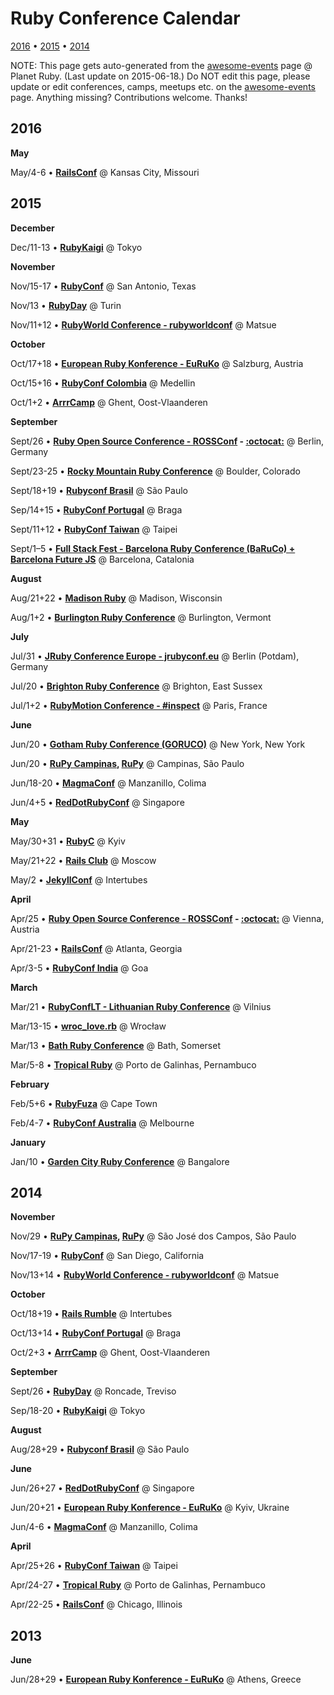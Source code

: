 # Ruby Conference Calendar

[2016](#2016) • [2015](#2015) • [2014](#2014)

NOTE: This page gets auto-generated from the [awesome-events](README.md) page @ Planet Ruby.
(Last update on 2015-06-18.) Do NOT edit this page, please update or edit conferences, camps, meetups etc.
on the [awesome-events](README.md) page. Anything missing? Contributions welcome. Thanks!



## 2016

**May**


May/4-6 • **[RailsConf](http://railsconf.com)** @ Kansas City, Missouri

## 2015

**December**


Dec/11-13 • **[RubyKaigi](http://rubykaigi.org)** @ Tokyo

**November**


Nov/15-17 • **[RubyConf](http://rubyconf.org)** @ San Antonio, Texas


Nov/13 • **[RubyDay](http://www.rubyday.it)** @ Turin


Nov/11+12 • **[RubyWorld Conference - rubyworldconf](http://www.rubyworld-conf.org/en)** @ Matsue

**October**


Oct/17+18 • **[European Ruby Konference - EuRuKo](http://euruko.org)** @ Salzburg, Austria


Oct/15+16 • **[RubyConf Colombia](http://www.rubyconf.co)** @ Medellin


Oct/1+2 • **[ArrrCamp](http://arrrrcamp.be)** @ Ghent, Oost-Vlaanderen

**September**


Sept/26 • **[Ruby Open Source Conference - ROSSConf](http://rossconf.io) - [:octocat:](https://github.com/rossconf)** @ Berlin, Germany


Sept/23-25 • **[Rocky Mountain Ruby Conference](http://rockymtnruby.com)** @ Boulder, Colorado


Sept/18+19 • **[Rubyconf Brasil](http://www.rubyconf.com.br)** @ São Paulo


Sep/14+15 • **[RubyConf Portugal](http://rubyconf.pt)** @ Braga


Sept/11+12 • **[RubyConf Taiwan](http://rubyconf.tw)** @ Taipei


Sept/1–5 • **[Full Stack Fest - Barcelona Ruby Conference (BaRuCo) + Barcelona Future JS](http://www.fullstackfest.com)** @ Barcelona, Catalonia

**August**


Aug/21+22 • **[Madison Ruby](http://madisonpl.us/ruby)** @ Madison, Wisconsin


Aug/1+2 • **[Burlington Ruby Conference](http://www.burlingtonrubyconference.com)** @ Burlington, Vermont

**July**


Jul/31 • **[JRuby Conference Europe - jrubyconf.eu](http://jrubyconf.eu)** @ Berlin (Potdam), Germany


Jul/20 • **[Brighton Ruby Conference](http://brightonruby.com)** @ Brighton, East Sussex


Jul/1+2 • **[RubyMotion Conference - #inspect](http://conference.rubymotion.com)** @ Paris, France

**June**


Jun/20 • **[Gotham Ruby Conference (GORUCO)](http://goruco.com)** @ New York, New York


Jun/20 • **[RuPy Campinas](http://campinas.rupy.com.br), [RuPy](http://rupy.com.br)** @ Campinas, São Paulo


Jun/18-20 • **[MagmaConf](http://magmaconf.com)** @ Manzanillo, Colima


Jun/4+5 • **[RedDotRubyConf](http://www.reddotrubyconf.com)** @ Singapore

**May**


May/30+31 • **[RubyC](http://rubyc.eu)** @ Kyiv


May/21+22 • **[Rails Club](http://railsclub.ru)** @ Moscow


May/2 • **[JekyllConf](http://jekyllconf.com)** @ Intertubes

**April**


Apr/25 • **[Ruby Open Source Conference - ROSSConf](http://rossconf.io) - [:octocat:](https://github.com/rossconf)** @ Vienna, Austria


Apr/21-23 • **[RailsConf](http://railsconf.com)** @ Atlanta, Georgia


Apr/3-5 • **[RubyConf India](http://rubyconfindia.org)** @ Goa

**March**


Mar/21 • **[RubyConfLT - Lithuanian Ruby Conference](http://rubyconf.lt)** @ Vilnius


Mar/13-15 • **[wroc_love.rb](http://www.wrocloverb.com)** @ Wrocław


Mar/13 • **[Bath Ruby Conference](http://bathruby.org)** @ Bath, Somerset


Mar/5-8 • **[Tropical Ruby](http://tropicalrb.com)** @ Porto de Galinhas, Pernambuco

**February**


Feb/5+6 • **[RubyFuza](http://www.rubyfuza.org)** @ Cape Town


Feb/4-7 • **[RubyConf Australia](http://www.rubyconf.org.au)** @ Melbourne

**January**


Jan/10 • **[Garden City Ruby Conference](http://www.gardencityruby.org)** @ Bangalore

## 2014

**November**


Nov/29 • **[RuPy Campinas](http://campinas.rupy.com.br), [RuPy](http://rupy.com.br)** @ São José dos Campos, São Paulo


Nov/17-19 • **[RubyConf](http://rubyconf.org)** @ San Diego, California


Nov/13+14 • **[RubyWorld Conference - rubyworldconf](http://www.rubyworld-conf.org/en)** @ Matsue

**October**


Oct/18+19 • **[Rails Rumble](https://railsrumble.com)** @ Intertubes


Oct/13+14 • **[RubyConf Portugal](http://rubyconf.pt)** @ Braga


Oct/2+3 • **[ArrrCamp](http://arrrrcamp.be)** @ Ghent, Oost-Vlaanderen

**September**


Sept/26 • **[RubyDay](http://www.rubyday.it)** @ Roncade, Treviso


Sep/18-20 • **[RubyKaigi](http://rubykaigi.org)** @ Tokyo

**August**


Aug/28+29 • **[Rubyconf Brasil](http://www.rubyconf.com.br)** @ São Paulo

**June**


Jun/26+27 • **[RedDotRubyConf](http://www.reddotrubyconf.com)** @ Singapore


Jun/20+21 • **[European Ruby Konference - EuRuKo](http://euruko.org)** @ Kyiv, Ukraine


Jun/4-6 • **[MagmaConf](http://magmaconf.com)** @ Manzanillo, Colima

**April**


Apr/25+26 • **[RubyConf Taiwan](http://rubyconf.tw)** @ Taipei


Apr/24-27 • **[Tropical Ruby](http://tropicalrb.com)** @ Porto de Galinhas, Pernambuco


Apr/22-25 • **[RailsConf](http://railsconf.com)** @ Chicago, Illinois

## 2013

**June**


Jun/28+29 • **[European Ruby Konference - EuRuKo](http://euruko.org)** @ Athens, Greece


